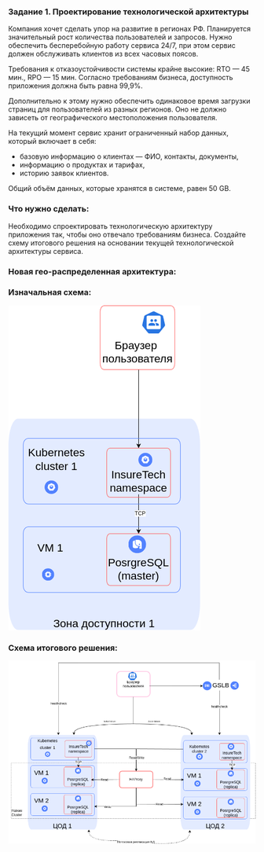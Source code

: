 ### Задание 1. Проектирование технологической архитектуры
Компания хочет сделать упор на развитие в регионах РФ. Планируется значительный рост количества пользователей и запросов.
Нужно обеспечить бесперебойную работу сервиса 24/7, при этом сервис должен обслуживать клиентов из всех часовых поясов.

Требования к отказоустойчивости системы крайне высокие: RTO — 45 мин., RPO — 15 мин.
Согласно требованиям бизнеса, доступность приложения должна быть равна 99,9%.

Дополнительно к этому нужно обеспечить одинаковое время загрузки страниц для пользователей из разных регионов.
Оно не должно зависеть от географического местоположения пользователя.

На текущий момент сервис хранит ограниченный набор данных, который включает в себя:
- базовую информацию о клиентах — ФИО, контакты, документы,
- информацию о продуктах и тарифах,
- историю заявок клиентов.

Общий объём данных, которые хранятся в системе, равен 50 GB.

### Что нужно сделать:
Необходимо спроектировать технологическую архитектуру приложения так, чтобы оно отвечало требованиям бизнеса.
Создайте схему итогового решения на основании текущей технологической архитектуры сервиса.

### Новая гео-распределенная архитектура:

### Изначальная схема:
![InsureTech_технологическая_архитектура-as-is.drawio.png](InsureTech_технологическая_архитектура-as-is.drawio.png)

### Схема итогового решения:
![InureTech_технологическая архитектура_to-be.drawio.png](InureTech_технологическая_архитектура_to-be.drawio.png)